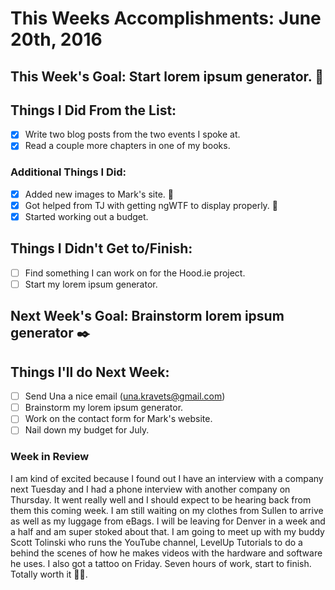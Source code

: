 # This Weeks Accomplishments: June 20th, 2016

## This Week's Goal: Start lorem ipsum generator. :hammer:

## Things I Did From the List:
- [x] Write two blog posts from the two events I spoke at.
- [x] Read a couple more chapters in one of my books.

### Additional Things I Did:
- [x] Added new images to Mark's site. :raised_hands:
- [x] Got helped from TJ with getting ngWTF to display properly. :metal:
- [x] Started working out a budget.

## Things I Didn't Get to/Finish:
- [ ] Find something I can work on for the Hood.ie project.
- [ ] Start my lorem ipsum generator.

## Next Week's Goal: Brainstorm lorem ipsum generator :black_nib:

## Things I'll do Next Week:
- [ ] Send Una a nice email (una.kravets@gmail.com)
- [ ] Brainstorm my lorem ipsum generator.
- [ ] Work on the contact form for Mark's website.
- [ ] Nail down my budget for July.

### Week in Review
I am kind of excited because I found out I have an interview with a company next Tuesday and I had a phone interview with another company on Thursday. It went really well and I should expect to be hearing back from them this coming week. I am still waiting on my clothes from Sullen to arrive as well as my luggage from eBags. I will be leaving for Denver in a week and a half and am super stoked about that. I am going to meet up with my buddy Scott Tolinski who runs the YouTube channel, LevelUp Tutorials to do a behind the scenes of how he makes videos with the hardware and software he uses. I also got a tattoo on Friday. Seven hours of work, start to finish. Totally worth it 👍🏻.
